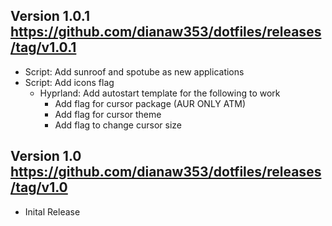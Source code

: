 Version 1.0.1
https://github.com/dianaw353/dotfiles/releases/tag/v1.0.1
--------------------------------------------------------
- Script: Add sunroof and spotube as new applications
- Script: Add icons flag
  - Hyprland: Add autostart template for the following to work
    - Add flag for cursor package (AUR ONLY ATM) 
    - Add flag for cursor theme
    - Add flag to change cursor size

Version 1.0
https://github.com/dianaw353/dotfiles/releases/tag/v1.0
--------------------------------------------------------
- Inital Release
